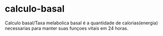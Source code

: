 # calculo-basal
Calculo basal/Taxa melabolica basal é a quantidade de calorias(energia) necessarias para manter suas funçoes vitais em 24 horas.
